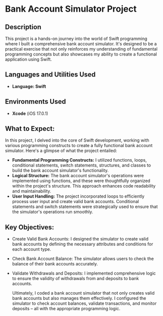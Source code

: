 <h1>Bank Account Simulator Project</h1>


<h2>Description</h2>
This project is a hands-on journey into the world of Swift programming where I built a comprehensive bank account simulator. It's designed to be a practical exercise that not only reinforces my understanding of fundamental programming concepts but also showcases my ability to create a functional application using Swift.
<br />


<h2>Languages and Utilities Used</h2>

- <b>Language: Swift</b> 

<h2>Environments Used </h2>

- <b>Xcode</b> (iOS 17.0.1)

<h2>What to Expect:</h2>

<p>
In this project, I delved into the core of Swift development, working with various programming constructs to create a fully functional bank account simulator. Here's a glimpse of what the project entailed:

- <b>Fundamental Programming Constructs:</b> I utilized functions, loops, conditional statements, switch statements, structures, and classes to build the bank account simulator's functionality.
- <b>Logical Structure:</b> The bank account simulator's operations were implemented using functions, and these were thoughtfully organized within the project's structure. This approach enhances code readability and maintainability.
- <b>User Input Handling:</b> The project incorporated loops to efficiently process user input and create valid bank accounts. Conditional statements and switch statements were strategically used to ensure that the simulator's operations run smoothly.
</p>

<h2>Key Objectives:</h2>

<p>

- Create Valid Bank Accounts: I designed the simulator to create valid bank accounts by defining the necessary attributes and conditions for each account type.
  
- Check Bank Account Balance: The simulator allows users to check the balance of their bank accounts accurately.

- Validate Withdrawals and Deposits: I implemented comprehensive logic to ensure the validity of withdrawals from and deposits to bank accounts.

  Ultimately, I coded a bank account simulator that not only creates valid bank accounts but also manages them effectively. I configured the simulator to check account balances, validate transactions, and monitor deposits – all with the appropriate programming logic. </p>
<!--
 ```diff
- text in red
+ text in green
! text in orange
# text in gray
@@ text in purple (and bold)@@
```
--!>
